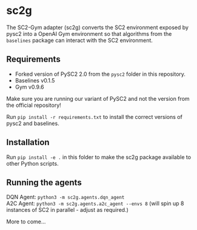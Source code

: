 # sc2g

The SC2-Gym adapter (sc2g) converts the SC2 environment exposed by pysc2 into a OpenAI Gym environment so that algorithms from the `baselines` package can interact with the SC2 environment.

## Requirements
- Forked version of PySC2 2.0 from the `pysc2` folder in this repository.
- Baselines v0.1.5
- Gym v0.9.6

Make sure you are running our variant of PySC2 and not the version from the official repository!

Run `pip install -r requirements.txt` to install the correct versions of pysc2 and baselines.

## Installation
Run `pip install -e .` in this folder to make the sc2g package available to other Python scripts.

## Running the agents
DQN Agent: `python3 -m sc2g.agents.dqn_agent`  
A2C Agent: `python3 -m sc2g.agents.a2c_agent --envs 8` (will spin up 8 instances of SC2 in parallel - adjust as required.)

More to come...
